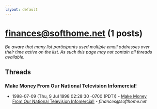 ```yaml
---
layout: default
---
```


# finances@softhome.net (1 posts)

_Be aware that many list participants used multiple email addresses over their time active on the list. As such this page may not contain all threads available._

## Threads

### Make Money From Our National Television Infomercial!
+ 1998-07-09 (Thu, 9 Jul 1998 02:28:30 -0700 (PDT)) - [Make Money From Our National Television Infomercial!](/archive/1998/07/17a1721042847acdd4daffe42ffea1cfa256d042ec91ae5bad658e37e755a4f1) - _finances@softhome.net_

